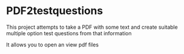 # PDF2testquestions
This project attempts to take a PDF with some text and create suitable multiple option test questions from that information

It allows you to open an view pdf files